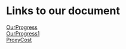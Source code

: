 # Links to our document
[OurProgress](./OurProgress/)  
[OurProgress1](./OurProgress1/)  
[ProxyCost](./ProxyCost)
